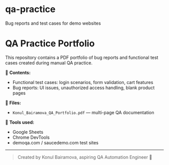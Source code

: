# qa-practice
Bug reports and test cases for demo websites
# QA Practice Portfolio

This repository contains a PDF portfolio of bug reports and functional test cases created during manual QA practice.

🧪 **Contents:**
- Functional test cases: login scenarios, form validation, cart features
- Bug reports: UI issues, unauthorized access handling, blank product pages

📄 **Files:**
- `Konul_Bairamova_QA_Portfolio.pdf` — multi-page QA documentation

🔧 **Tools used:**
- Google Sheets
- Chrome DevTools
- demoqa.com / saucedemo.com test sites

---
> Created by Konul Bairamova, aspiring QA Automation Engineer 🚀
